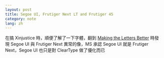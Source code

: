 ```yaml
---
layout: post
title: Segoe UI, Frutiger Next LT and Frutiger 45
category: note
lang: zh
---
```


<div class=txt>
<p>在搞 Xinjustice 時，順便了解了一下字體，翻到 <a href="http://blogs.msdn.com/b/jensenh/archive/2005/11/16/493388.aspx">Making the Letters Better</a> 時發現 Segoe UI 與 Frutiger Next 異常的像，MS 承認 Segoe UI 就是 Frutiger Next，Segoe UI 也只是對 ClearType 做了優化而已</p>
</div>
